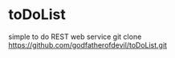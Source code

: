 # toDoList
simple to do REST web service
git clone https://github.com/godfatherofdevil/toDoList.git
